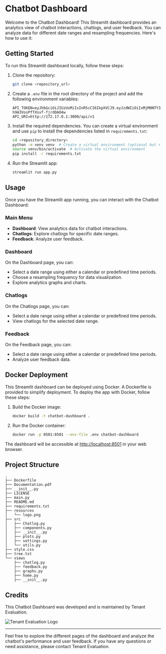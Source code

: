 # Chatbot Dashboard

Welcome to the Chatbot Dashboard! This Streamlit dashboard provides an analytics view of chatbot interactions, chatlogs, and user feedback. You can analyze data for different date ranges and resampling frequencies. Here's how to use it:

## Getting Started

To run this Streamlit dashboard locally, follow these steps:

1. Clone the repository:
   ```bash
   git clone <repository_url>
   ```

2. Create a `.env` file in the root directory of the project and add the following environment variables:

   ```dotenv
   API_TOKEN=eyJhbGciOiJIUzUxMiIsInR5cCI6IkpXVCJ9.eyJzdWIiOiIxMjM0NTY3ODkwIiwibmFtZSI6IkpvaG4gRG9lIiwiaWF0IjoxNTE2MjM5MDIyfQ.zlukokly5KU_vILNKLxTaCU_itZvA640KXafFZPa3lG3DAgVkgqGM47w6O9Lu-h9A3VosPfTXsvf-fjrdOAO4w
   API_URI=http://172.17.0.1:3000/api/v1
   ```

3. Install the required dependencies. You can create a virtual environment and use `pip` to install the dependencies listed in `requirements.txt`:
   ```bash
   cd <repository_directory>
   python -m venv venv  # Create a virtual environment (optional but recommended)
   source venv/bin/activate  # Activate the virtual environment
   pip install -r requirements.txt
   ```

4. Run the Streamlit app:
   ```bash
   streamlit run app.py
   ```

## Usage

Once you have the Streamlit app running, you can interact with the Chatbot Dashboard:

### Main Menu

- **Dashboard**: View analytics data for chatbot interactions.
- **Chatlogs**: Explore chatlogs for specific date ranges.
- **Feedback**: Analyze user feedback.

### Dashboard

On the Dashboard page, you can:

- Select a date range using either a calendar or predefined time periods.
- Choose a resampling frequency for data visualization.
- Explore analytics graphs and charts.

### Chatlogs

On the Chatlogs page, you can:

- Select a date range using either a calendar or predefined time periods.
- View chatlogs for the selected date range.

### Feedback

On the Feedback page, you can:

- Select a date range using either a calendar or predefined time periods.
- Analyze user feedback data.

## Docker Deployment

This Streamlit dashboard can be deployed using Docker. A Dockerfile is provided to simplify deployment. To deploy the app with Docker, follow these steps:

1. Build the Docker image:

   ```bash
   docker build -t chatbot-dashboard .
   ```

2. Run the Docker container:

   ```bash
   docker run -p 8501:8501 --env-file .env chatbot-dashboard
   ```

The dashboard will be accessible at [http://localhost:8501](http://localhost:8501) in your web browser.

## Project Structure

```
.
├── Dockerfile
├── Documentation.pdf
├── __init__.py
├── LICENSE
├── main.py
├── README.md
├── requirements.txt
├── resources
│   └── logo.png
├── src
│   ├── Chatlog.py
│   ├── components.py
│   ├── __init__.py
│   ├── plots.py
│   ├── settings.py
│   └── utils.py
├── style.css
├── tree.txt
└── views
    ├── chatlog.py
    ├── feedback.py
    ├── graphs.py
    ├── home.py
    ├── __init__.py
```


## Credits

This Chatbot Dashboard was developed and is maintained by Tenant Evaluation.

![Tenant Evaluation Logo](resources/logo.png)

---

Feel free to explore the different pages of the dashboard and analyze the chatbot's performance and user feedback. If you have any questions or need assistance, please contact Tenant Evaluation.